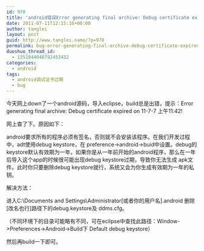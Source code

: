 ```yaml
---
id: 970
title: 'android错误Error generating final archive: Debug certificate expired on xx-x-x 上午11:42!'
date: 2011-07-11T12:15:16+00:00
author: tanglei
layout: post
guid: http://www.tanglei.name/?p=970
permalink: bug-error-generating-final-archive-debug-certificate-expired-on-xx-x-x
duoshuo_thread_id:
  - 1351844048792453432
categories:
  - android
tags:
  - android调试证书过期
  - bug
---
```

今天网上down了一个android源码，导入eclipse，build总是出错，提示：Error generating final archive: Debug certificate expired on 11-7-7 上午11:42!

网上查了下。原因如下：

android要求所有的程序必须有签名，否则就不会安装该程序。在我们开发过程中，adt使用debug keystore，在 preference->android->buid中设置。debug的keystore默认有效期为一年，如果你是从一年前开始的android程序，那么在一年后导入这个app的时候很可能出现debug keystore过期，导致你无法生成 apk文件。此时你只要删除debug keystore就行，系统又会为你生成有效期为一年的私钥。

解决方法：

进入C:\Documents and Settings\Administrator[或者你的用户名]\.android 删除[改名也行]路径下的debug.keystore及 ddms.cfg。

（不同环境下的目录可能略有不同，可在eclipse中查找此路径：Window->Preferences->Android->Build下 Default debug keystore）

然后再build一下即可。

